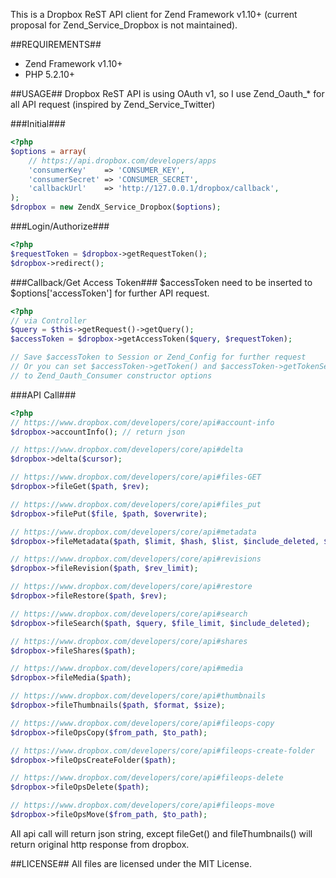 This is a Dropbox ReST API client for Zend Framework v1.10+ (current proposal for Zend_Service_Dropbox is not maintained).

##REQUIREMENTS##
- Zend Framework v1.10+
- PHP 5.2.10+

##USAGE##
Dropbox ReST API is using OAuth v1, so I use Zend_Oauth_* for all API request (inspired by Zend_Service_Twitter)

###Initial###
```php
<?php
$options = array(
    // https://api.dropbox.com/developers/apps
    'consumerKey'    => 'CONSUMER_KEY',
    'consumerSecret' => 'CONSUMER_SECRET',
    'callbackUrl'    => 'http://127.0.0.1/dropbox/callback',
);
$dropbox = new ZendX_Service_Dropbox($options);
```

###Login/Authorize###
```php
<?php
$requestToken = $dropbox->getRequestToken();
$dropbox->redirect();
```

###Callback/Get Access Token###
$accessToken need to be inserted to $options['accessToken'] for further API request.

```php
<?php 
// via Controller
$query = $this->getRequest()->getQuery();
$accessToken = $dropbox->getAccessToken($query, $requestToken);

// Save $accessToken to Session or Zend_Config for further request
// Or you can set $accessToken->getToken() and $accessToken->getTokenSecret() 
// to Zend_Oauth_Consumer constructor options
```

###API Call###
```php
<?php
// https://www.dropbox.com/developers/core/api#account-info
$dropbox->accountInfo(); // return json

// https://www.dropbox.com/developers/core/api#delta
$dropbox->delta($cursor);

// https://www.dropbox.com/developers/core/api#files-GET
$dropbox->fileGet($path, $rev);

// https://www.dropbox.com/developers/core/api#files_put
$dropbox->filePut($file, $path, $overwrite);

// https://www.dropbox.com/developers/core/api#metadata
$dropbox->fileMetadata($path, $limit, $hash, $list, $include_deleted, $rev);

// https://www.dropbox.com/developers/core/api#revisions
$dropbox->fileRevision($path, $rev_limit);

// https://www.dropbox.com/developers/core/api#restore
$dropbox->fileRestore($path, $rev);

// https://www.dropbox.com/developers/core/api#search
$dropbox->fileSearch($path, $query, $file_limit, $include_deleted);

// https://www.dropbox.com/developers/core/api#shares
$dropbox->fileShares($path);

// https://www.dropbox.com/developers/core/api#media
$dropbox->fileMedia($path);

// https://www.dropbox.com/developers/core/api#thumbnails
$dropbox->fileThumbnails($path, $format, $size);

// https://www.dropbox.com/developers/core/api#fileops-copy
$dropbox->fileOpsCopy($from_path, $to_path);

// https://www.dropbox.com/developers/core/api#fileops-create-folder
$dropbox->fileOpsCreateFolder($path);

// https://www.dropbox.com/developers/core/api#fileops-delete
$dropbox->fileOpsDelete($path);

// https://www.dropbox.com/developers/core/api#fileops-move
$dropbox->fileOpsMove($from_path, $to_path);
```

All api call will return json string, except fileGet() and fileThumbnails() will return original http response from dropbox.

##LICENSE##
All files are licensed under the MIT License.

